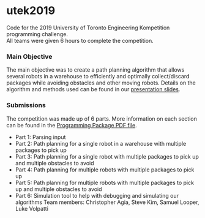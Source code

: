 # utek2019
Code for the 2019 University of Toronto Engineering Kompetition programming challenge.\
All teams were given 6 hours to complete the competition.

### Main Objective
The main objective was to create a path planning algorithm
that allows several robots in a warehouse to efficiently and
optimally collect/discard packages while avoiding obstacles and
other moving robots. Details on the algorithm and methods used
can be found in our [presentation slides](UTEK-2019.pptx).

### Submissions
The competition was made up of 6 parts. More information on each 
section can be found in the [Programming Package PDF file](UTEK-Programming-Package.pdf).

* Part 1: Parsing input
* Part 2: Path planning for a single robot in a warehouse with multiple packages to pick up
* Part 3: Path planning for a single robot with multiple packages to pick up and multiple obstacles to avoid
* Part 4: Path planning for multiple robots with multiple packages to pick up
* Part 5: Path planning for multiple robots with multiple packages to pick up and multiple obstacles to avoid
* Part 6: Simulation tool to help with debugging and simulating our algorithms
Team members: Christopher Agia, Steve Kim, Samuel Looper, Luke Volpatti
